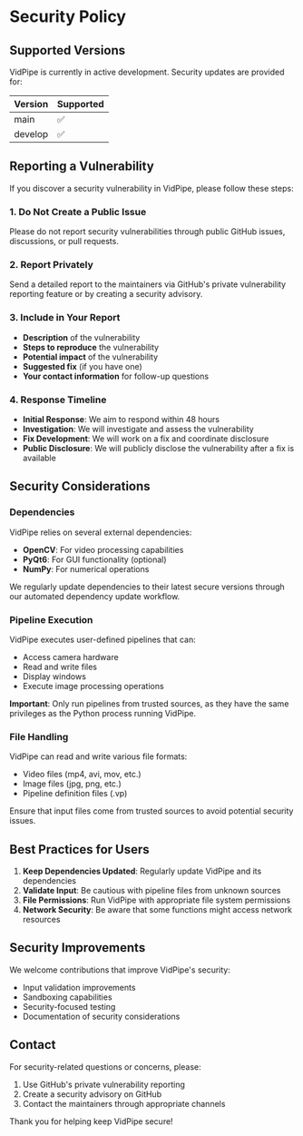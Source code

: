 # Security Policy

## Supported Versions

VidPipe is currently in active development. Security updates are provided for:

| Version | Supported          |
| ------- | ------------------ |
| main    | :white_check_mark: |
| develop | :white_check_mark: |

## Reporting a Vulnerability

If you discover a security vulnerability in VidPipe, please follow these steps:

### 1. **Do Not** Create a Public Issue

Please do not report security vulnerabilities through public GitHub issues, discussions, or pull requests.

### 2. Report Privately

Send a detailed report to the maintainers via GitHub's private vulnerability reporting feature or by creating a security advisory.

### 3. Include in Your Report

- **Description** of the vulnerability
- **Steps to reproduce** the vulnerability
- **Potential impact** of the vulnerability
- **Suggested fix** (if you have one)
- **Your contact information** for follow-up questions

### 4. Response Timeline

- **Initial Response**: We aim to respond within 48 hours
- **Investigation**: We will investigate and assess the vulnerability
- **Fix Development**: We will work on a fix and coordinate disclosure
- **Public Disclosure**: We will publicly disclose the vulnerability after a fix is available

## Security Considerations

### Dependencies
VidPipe relies on several external dependencies:
- **OpenCV**: For video processing capabilities
- **PyQt6**: For GUI functionality (optional)
- **NumPy**: For numerical operations

We regularly update dependencies to their latest secure versions through our automated dependency update workflow.

### Pipeline Execution
VidPipe executes user-defined pipelines that can:
- Access camera hardware
- Read and write files
- Display windows
- Execute image processing operations

**Important**: Only run pipelines from trusted sources, as they have the same privileges as the Python process running VidPipe.

### File Handling
VidPipe can read and write various file formats:
- Video files (mp4, avi, mov, etc.)
- Image files (jpg, png, etc.)
- Pipeline definition files (.vp)

Ensure that input files come from trusted sources to avoid potential security issues.

## Best Practices for Users

1. **Keep Dependencies Updated**: Regularly update VidPipe and its dependencies
2. **Validate Input**: Be cautious with pipeline files from unknown sources
3. **File Permissions**: Run VidPipe with appropriate file system permissions
4. **Network Security**: Be aware that some functions might access network resources

## Security Improvements

We welcome contributions that improve VidPipe's security:
- Input validation improvements
- Sandboxing capabilities
- Security-focused testing
- Documentation of security considerations

## Contact

For security-related questions or concerns, please:
1. Use GitHub's private vulnerability reporting
2. Create a security advisory on GitHub
3. Contact the maintainers through appropriate channels

Thank you for helping keep VidPipe secure!